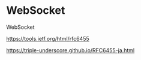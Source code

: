 # WebSocket
WebSocket

https://tools.ietf.org/html/rfc6455

https://triple-underscore.github.io/RFC6455-ja.html
